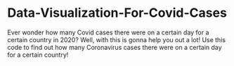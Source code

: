 # Data-Visualization-For-Covid-Cases
Ever wonder how many Covid cases there were on a certain day for a certain country in 2020?
Well, with this is gonna help you out a lot!
Use this code to find out how many Coronavirus cases there were on a certain day for a certain country!

